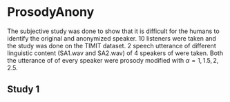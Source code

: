 # ProsodyAnony
The subjective study was done to show that it is difficult for the humans to identify the original and anonymized speaker. 10 listeners were taken and the study was done on the TIMIT dataset. 2 speech utterance of different linguistic content (SA1.wav and SA2.wav) of 4 speakers of were taken. Both the utterance of of every speaker were prosody modified with $\alpha = 1, 1.5, 2, 2.5$.
## Study 1

